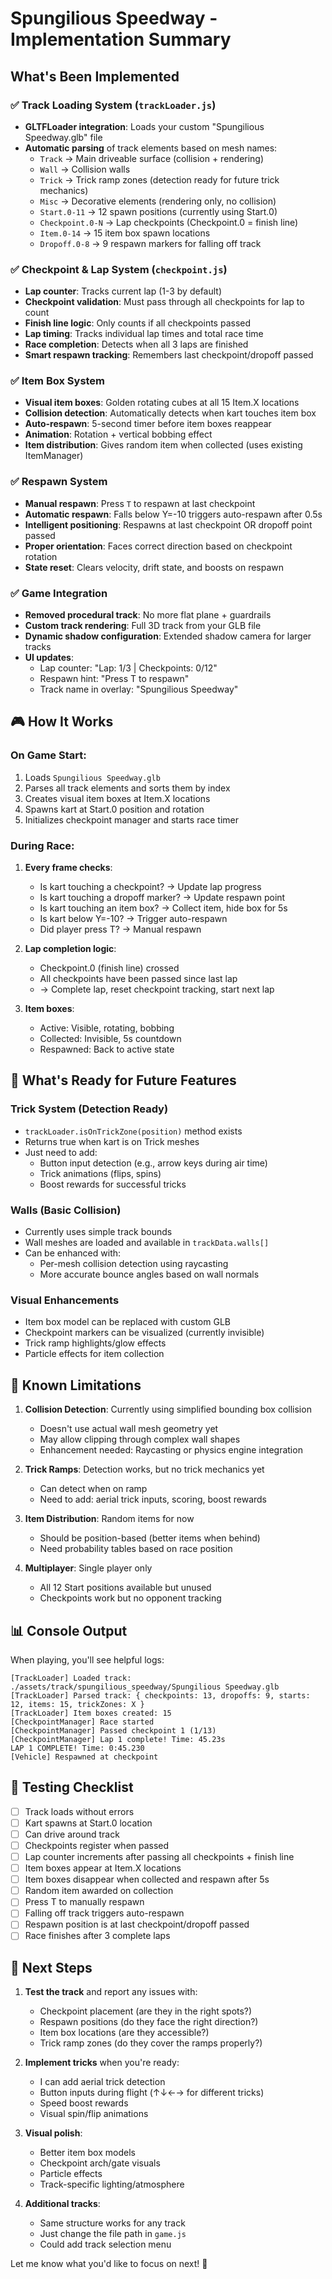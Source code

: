 # Spungilious Speedway - Implementation Summary

## What's Been Implemented

### ✅ Track Loading System (`trackLoader.js`)
- **GLTFLoader integration**: Loads your custom "Spungilious Speedway.glb" file
- **Automatic parsing** of track elements based on mesh names:
  - `Track` → Main driveable surface (collision + rendering)
  - `Wall` → Collision walls
  - `Trick` → Trick ramp zones (detection ready for future trick mechanics)
  - `Misc` → Decorative elements (rendering only, no collision)
  - `Start.0-11` → 12 spawn positions (currently using Start.0)
  - `Checkpoint.0-N` → Lap checkpoints (Checkpoint.0 = finish line)
  - `Item.0-14` → 15 item box spawn locations
  - `Dropoff.0-8` → 9 respawn markers for falling off track

### ✅ Checkpoint & Lap System (`checkpoint.js`)
- **Lap counter**: Tracks current lap (1-3 by default)
- **Checkpoint validation**: Must pass through all checkpoints for lap to count
- **Finish line logic**: Only counts if all checkpoints passed
- **Lap timing**: Tracks individual lap times and total race time
- **Race completion**: Detects when all 3 laps are finished
- **Smart respawn tracking**: Remembers last checkpoint/dropoff passed

### ✅ Item Box System
- **Visual item boxes**: Golden rotating cubes at all 15 Item.X locations
- **Collision detection**: Automatically detects when kart touches item box
- **Auto-respawn**: 5-second timer before item boxes reappear
- **Animation**: Rotation + vertical bobbing effect
- **Item distribution**: Gives random item when collected (uses existing ItemManager)

### ✅ Respawn System
- **Manual respawn**: Press `T` to respawn at last checkpoint
- **Automatic respawn**: Falls below Y=-10 triggers auto-respawn after 0.5s
- **Intelligent positioning**: Respawns at last checkpoint OR dropoff point passed
- **Proper orientation**: Faces correct direction based on checkpoint rotation
- **State reset**: Clears velocity, drift state, and boosts on respawn

### ✅ Game Integration
- **Removed procedural track**: No more flat plane + guardrails
- **Custom track rendering**: Full 3D track from your GLB file
- **Dynamic shadow configuration**: Extended shadow camera for larger tracks
- **UI updates**: 
  - Lap counter: "Lap: 1/3 | Checkpoints: 0/12"
  - Respawn hint: "Press T to respawn"
  - Track name in overlay: "Spungilious Speedway"

## 🎮 How It Works

### On Game Start:
1. Loads `Spungilious Speedway.glb`
2. Parses all track elements and sorts them by index
3. Creates visual item boxes at Item.X locations
4. Spawns kart at Start.0 position and rotation
5. Initializes checkpoint manager and starts race timer

### During Race:
1. **Every frame checks**:
   - Is kart touching a checkpoint? → Update lap progress
   - Is kart touching a dropoff marker? → Update respawn point
   - Is kart touching an item box? → Collect item, hide box for 5s
   - Is kart below Y=-10? → Trigger auto-respawn
   - Did player press T? → Manual respawn

2. **Lap completion logic**:
   - Checkpoint.0 (finish line) crossed
   - All checkpoints have been passed since last lap
   - → Complete lap, reset checkpoint tracking, start next lap

3. **Item boxes**:
   - Active: Visible, rotating, bobbing
   - Collected: Invisible, 5s countdown
   - Respawned: Back to active state

## 🔮 What's Ready for Future Features

### Trick System (Detection Ready)
- `trackLoader.isOnTrickZone(position)` method exists
- Returns true when kart is on Trick meshes
- Just need to add:
  - Button input detection (e.g., arrow keys during air time)
  - Trick animations (flips, spins)
  - Boost rewards for successful tricks

### Walls (Basic Collision)
- Currently uses simple track bounds
- Wall meshes are loaded and available in `trackData.walls[]`
- Can be enhanced with:
  - Per-mesh collision detection using raycasting
  - More accurate bounce angles based on wall normals

### Visual Enhancements
- Item box model can be replaced with custom GLB
- Checkpoint markers can be visualized (currently invisible)
- Trick ramp highlights/glow effects
- Particle effects for item collection

## 🐛 Known Limitations

1. **Collision Detection**: Currently using simplified bounding box collision
   - Doesn't use actual wall mesh geometry yet
   - May allow clipping through complex wall shapes
   - Enhancement needed: Raycasting or physics engine integration

2. **Trick Ramps**: Detection works, but no trick mechanics yet
   - Can detect when on ramp
   - Need to add: aerial trick inputs, scoring, boost rewards

3. **Item Distribution**: Random items for now
   - Should be position-based (better items when behind)
   - Need probability tables based on race position

4. **Multiplayer**: Single player only
   - All 12 Start positions available but unused
   - Checkpoints work but no opponent tracking

## 📊 Console Output

When playing, you'll see helpful logs:
```
[TrackLoader] Loaded track: ./assets/track/spungilious_speedway/Spungilious Speedway.glb
[TrackLoader] Parsed track: { checkpoints: 13, dropoffs: 9, starts: 12, items: 15, trickZones: X }
[TrackLoader] Item boxes created: 15
[CheckpointManager] Race started
[CheckpointManager] Passed checkpoint 1 (1/13)
[CheckpointManager] Lap 1 complete! Time: 45.23s
LAP 1 COMPLETE! Time: 0:45.230
[Vehicle] Respawned at checkpoint
```

## 🎯 Testing Checklist

- [ ] Track loads without errors
- [ ] Kart spawns at Start.0 location
- [ ] Can drive around track
- [ ] Checkpoints register when passed
- [ ] Lap counter increments after passing all checkpoints + finish line
- [ ] Item boxes appear at Item.X locations
- [ ] Item boxes disappear when collected and respawn after 5s
- [ ] Random item awarded on collection
- [ ] Press T to manually respawn
- [ ] Falling off track triggers auto-respawn
- [ ] Respawn position is at last checkpoint/dropoff passed
- [ ] Race finishes after 3 complete laps

## 🚀 Next Steps

1. **Test the track** and report any issues with:
   - Checkpoint placement (are they in the right spots?)
   - Respawn positions (do they face the right direction?)
   - Item box locations (are they accessible?)
   - Trick ramp zones (do they cover the ramps properly?)

2. **Implement tricks** when you're ready:
   - I can add aerial trick detection
   - Button inputs during flight (↑↓←→ for different tricks)
   - Speed boost rewards
   - Visual spin/flip animations

3. **Visual polish**:
   - Better item box models
   - Checkpoint arch/gate visuals
   - Particle effects
   - Track-specific lighting/atmosphere

4. **Additional tracks**:
   - Same structure works for any track
   - Just change the file path in `game.js`
   - Could add track selection menu

Let me know what you'd like to focus on next! 🏁
